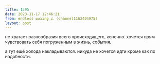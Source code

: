 ```yaml
---
title: 1395
date: 2023-11-17 12:46:21
from: endless шизing ⍼ (channel1162404975)
layout: post
---
```


не хватает разнообразия всего происходящего, конечно. хочется прям чувствовать себя погруженным в жизнь, события.

а тут ещё холода накладываются. никуда не хочется идти кроме как по надобности.
